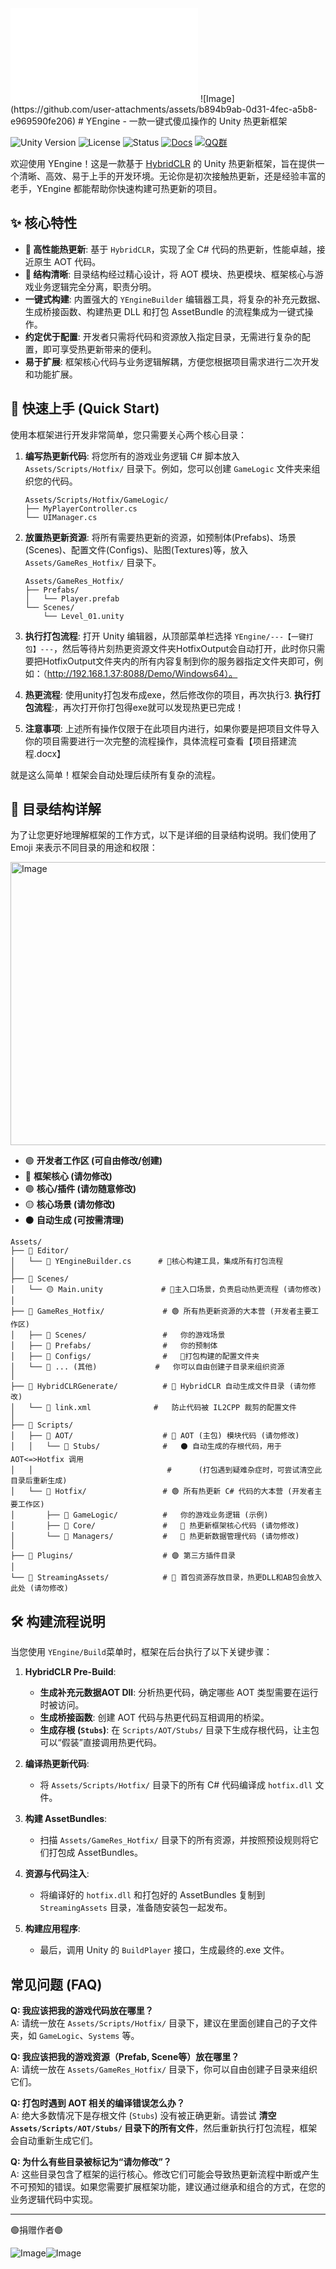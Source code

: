 <iframe src="//player.bilibili.com/player.html?isOutside=true&aid=115038199288738&bvid=BV15hYvzREfU&cid=31738233452&p=1" scrolling="no" border="0" frameborder="no" framespacing="0" allowfullscreen="true"></iframe>
![Image](https://github.com/user-attachments/assets/b894b9ab-0d31-4fec-a5b8-e969590fe206)
# YEngine - 一款一键式傻瓜操作的 Unity 热更新框架

![Unity Version](https://img.shields.io/badge/Unity-2021.3%2B-blueviolet)
![License](https://img.shields.io/badge/License-MIT-green)
![Status](https://img.shields.io/badge/Status-Active-brightgreen)
[![Docs](https://img.shields.io/badge/Documentation-View%20Online-blue)](https://github.com/menghuan13251/YEngineLite/blob/main/%E9%A1%B9%E7%9B%AE%E6%90%AD%E5%BB%BA%E6%B5%81%E7%A8%8B.docx)
[![QQ群](https://img.shields.io/badge/加入-QQ群-blueviolet)](https://qm.qq.com/q/UVnaO2Nzi2)

欢迎使用 YEngine！这是一款基于 [HybridCLR](https://hybridclr.doc.code-philosophy.com/) 的 Unity 热更新框架，旨在提供一个清晰、高效、易于上手的开发环境。无论你是初次接触热更新，还是经验丰富的老手，YEngine 都能帮助你快速构建可热更新的项目。

## ✨ 核心特性

- **🚀 高性能热更新**: 基于 `HybridCLR`，实现了全 C# 代码的热更新，性能卓越，接近原生 AOT 代码。
- **📁 结构清晰**: 目录结构经过精心设计，将 AOT 模块、热更模块、框架核心与游戏业务逻辑完全分离，职责分明。
- **一键式构建**: 内置强大的 `YEngineBuilder` 编辑器工具，将复杂的补充元数据、生成桥接函数、构建热更 DLL 和打包 AssetBundle 的流程集成为一键式操作。
- **约定优于配置**: 开发者只需将代码和资源放入指定目录，无需进行复杂的配置，即可享受热更新带来的便利。
- **易于扩展**: 框架核心代码与业务逻辑解耦，方便您根据项目需求进行二次开发和功能扩展。

## 🚀 快速上手 (Quick Start)

使用本框架进行开发非常简单，您只需要关心两个核心目录：

1.  **编写热更新代码**:
    将您所有的游戏业务逻辑 C# 脚本放入 `Assets/Scripts/Hotfix/` 目录下。例如，您可以创建 `GameLogic` 文件夹来组织您的代码。
    ```
    Assets/Scripts/Hotfix/GameLogic/
    ├── MyPlayerController.cs
    └── UIManager.cs
    ```

2.  **放置热更新资源**:
    将所有需要热更新的资源，如预制体(Prefabs)、场景(Scenes)、配置文件(Configs)、贴图(Textures)等，放入 `Assets/GameRes_Hotfix/` 目录下。
    ```
    Assets/GameRes_Hotfix/
    ├── Prefabs/
    │   └── Player.prefab
    └── Scenes/
        └── Level_01.unity
    ```

3.  **执行打包流程**:
    打开 Unity 编辑器，从顶部菜单栏选择 `YEngine/---【一键打包】---`，然后等待片刻热更资源文件夹HotfixOutput会自动打开，此时你只需要把HotfixOutput文件夹内的所有内容复制到你的服务器指定文件夹即可，例如：（http://192.168.1.37:8088/Demo/Windows64）。

4.  **热更流程**:
    使用unity打包发布成exe，然后修改你的项目，再次执行3.  **执行打包流程**:，再次打开你打包得exe就可以发现热更已完成！

 5.  **注意事项**:
     上述所有操作仅限于在此项目内进行，如果你要是把项目文件导入你的项目需要进行一次完整的流程操作，具体流程可查看【项目搭建流程.docx】

     
就是这么简单！框架会自动处理后续所有复杂的流程。

## 📂 目录结构详解

为了让您更好地理解框架的工作方式，以下是详细的目录结构说明。我们使用了 Emoji 来表示不同目录的用途和权限：

<img width="873" height="453" alt="Image" src="https://github.com/user-attachments/assets/c99bd767-d84a-497a-ad01-952250dc086b" />

-   🟢 **开发者工作区 (可自由修改/创建)**
-   🔴 **框架核心 (请勿修改)**
-   🟣 **核心/插件 (请勿随意修改)**
-   🟡 **核心场景 (请勿修改)**
-   ⚫️ **自动生成 (可按需清理)**

```
Assets/
├── 📂 Editor/
│   └── 📜 YEngineBuilder.cs      # 🔴核心构建工具，集成所有打包流程
│
├── 📂 Scenes/
│   └── 🟡 Main.unity             # 🔴主入口场景，负责启动热更流程 (请勿修改)
│
├── 📂 GameRes_Hotfix/             # 🟢 所有热更新资源的大本营 (开发者主要工作区)
│   ├── 📂 Scenes/                 #   你的游戏场景
│   ├── 📂 Prefabs/                #   你的预制体
│   ├── 📂 Configs/                #   🔴打包构建的配置文件夹
│   └── 📂 ... (其他)             #   你可以自由创建子目录来组织资源
│
├── 📂 HybridCLRGenerate/          # 🔴 HybridCLR 自动生成文件目录 (请勿修改)
│   └── 📜 link.xml              #   防止代码被 IL2CPP 裁剪的配置文件
│
├── 📂 Scripts/
│   ├── 📂 AOT/                    # 🔴 AOT (主包) 模块代码 (请勿修改)
│   │   └── 📂 Stubs/              #   ⚫️ 自动生成的存根代码，用于 AOT<=>Hotfix 调用
│   │                              #      (打包遇到疑难杂症时，可尝试清空此目录后重新生成)
│   └── 📂 Hotfix/                 # 🟢 所有热更新 C# 代码的大本营 (开发者主要工作区)
│       ├── 📂 GameLogic/          #   你的游戏业务逻辑 (示例)
│       ├── 📂 Core/               #   🔴 热更新框架核心代码 (请勿修改)
│       └── 📂 Managers/           #   🔴 热更新数据管理代码 (请勿修改)
│
├── 📂 Plugins/                    # 🟣 第三方插件目录
│
└── 📂 StreamingAssets/            # 🔴 首包资源存放目录，热更DLL和AB包会放入此处 (请勿修改)
```

## 🛠️ 构建流程说明

当您使用 `YEngine/Build`菜单时，框架在后台执行了以下关键步骤：

1.  **HybridCLR Pre-Build**:
    -   **生成补充元数据AOT Dll**: 分析热更代码，确定哪些 AOT 类型需要在运行时被访问。
    -   **生成桥接函数**: 创建 AOT 代码与热更代码互相调用的桥梁。
    -   **生成存根 (`Stubs`)**: 在 `Scripts/AOT/Stubs/` 目录下生成存根代码，让主包可以“假装”直接调用热更代码。

2.  **编译热更新代码**:
    -   将 `Assets/Scripts/Hotfix/` 目录下的所有 C# 代码编译成 `hotfix.dll` 文件。

3.  **构建 AssetBundles**:
    -   扫描 `Assets/GameRes_Hotfix/` 目录下的所有资源，并按照预设规则将它们打包成 AssetBundles。

4.  **资源与代码注入**:
    -   将编译好的 `hotfix.dll` 和打包好的 AssetBundles 复制到 `StreamingAssets` 目录，准备随安装包一起发布。

5.  **构建应用程序**:
    -   最后，调用 Unity 的 `BuildPlayer` 接口，生成最终的.exe 文件。

## 常见问题 (FAQ)

**Q: 我应该把我的游戏代码放在哪里？**  
A: 请统一放在 `Assets/Scripts/Hotfix/` 目录下，建议在里面创建自己的子文件夹，如 `GameLogic`、`Systems` 等。

**Q: 我应该把我的游戏资源（Prefab, Scene等）放在哪里？**  
A: 请统一放在 `Assets/GameRes_Hotfix/` 目录下，你可以自由创建子目录来组织它们。

**Q: 打包时遇到 AOT 相关的编译错误怎么办？**  
A: 绝大多数情况下是存根文件 (`Stubs`) 没有被正确更新。请尝试 **清空 `Assets/Scripts/AOT/Stubs/` 目录下的所有文件**，然后重新执行打包流程，框架会自动重新生成它们。

**Q: 为什么有些目录被标记为“请勿修改”？**  
A: 这些目录包含了框架的运行核心。修改它们可能会导致热更新流程中断或产生不可预知的错误。如果您需要扩展框架功能，建议通过继承和组合的方式，在您的业务逻辑代码中实现。

---
🟢捐赠作者🟢

![Image](https://github.com/user-attachments/assets/5f4ffab3-c976-4e08-86e6-f7997685ab41)![Image](https://github.com/user-attachments/assets/a56d6f2c-072a-4b9f-b18d-9775c485a7a5)
